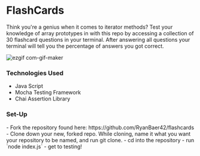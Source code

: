 <h1>FlashCards</h1>
Think you're a genius when it comes to iterator methods? Test your knowledge of array prototypes in with this repo by accessing a collection of 30 flashcard questions in your terminal. After answering all questions your terminal will tell you the percentage of answers you got correct.

![ezgif com-gif-maker](https://user-images.githubusercontent.com/113728354/205164716-1f5aff79-94ec-4fe1-bb25-bf59b5b73b76.gif)

<h3>Technologies Used</h3>
<ul>
  <li>Java Script</li>
  <li>Mocha Testing Framework</li>
  <li>Chai Assertion Library</li>
</ul>

<h3>Set-Up</h3>
- Fork the repository found here: https://github.com/RyanBaer42/flashcards
- Clone down your new, forked repo. While cloning, name it what you want your repository to be named, and run git clone.
- cd into the repository
- run `node index.js`
- get to testing!
